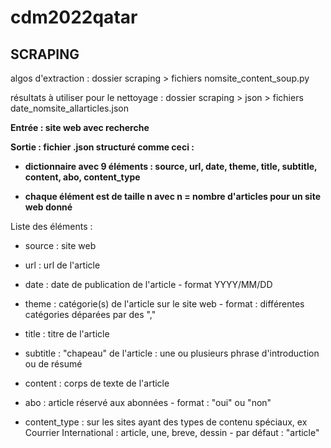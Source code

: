 # cdm2022qatar

## SCRAPING

algos d'extraction : dossier scraping > fichiers nomsite_content_soup.py

résultats à utiliser pour le nettoyage : dossier scraping > json > fichiers date_nomsite_allarticles.json



**Entrée : site web avec recherche**

**Sortie : fichier .json structuré comme ceci :**

- **dictionnaire avec 9 éléments : source, url, date, theme, title, subtitle, content, abo, content_type**

- **chaque élément est de taille n avec n = nombre d'articles pour un site web donné**
          
          
          

Liste des éléments : 

- source : site web

- url : url de l'article

- date : date de publication de l'article - format YYYY/MM/DD

- theme : catégorie(s) de l'article sur le site web - format : différentes catégories déparées par des ","

- title : titre de l'article

- subtitle : "chapeau" de l'article : une ou plusieurs phrase d'introduction ou de résumé

- content : corps de texte de l'article

- abo : article réservé aux abonnées - format : "oui" ou "non"

- content_type : sur les sites ayant des types de contenu spéciaux, ex Courrier International : article, une, breve, dessin - par défaut : "article"

